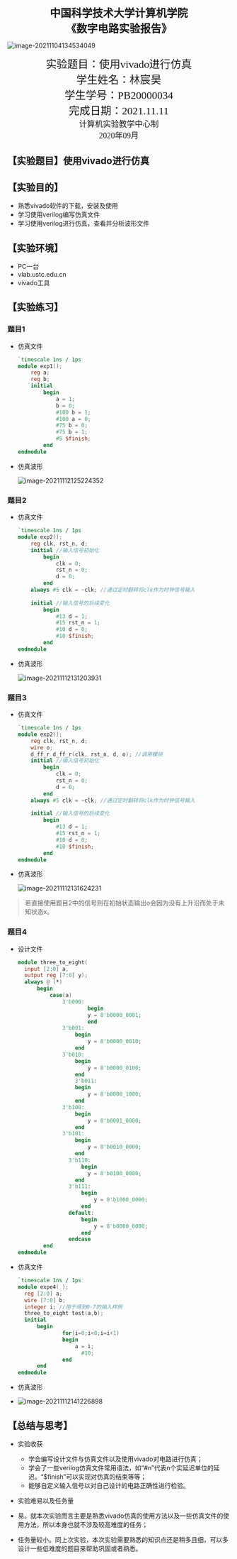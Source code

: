 <center><font face="宋体" size=5 weight=xx><b>中国科学技术大学计算机学院</b></font></center>

<center><font face="宋体" size=5><b>《数字电路实验报告》</b></font></center>





![image-20211104134534049](C:\Users\lenovo\AppData\Roaming\Typora\typora-user-images\image-20211104134534049.png)





<center><font size=5 face="宋体">实验题目：使用vivado进行仿真</font></center>

<center><font size=5 face="宋体">学生姓名：林宸昊</font></center>

<center><font face="宋体" size=5>学生学号：PB20000034</font></center>

<center><font face="宋体" size=5>完成日期：2021.11.11</font></center>





<center><font size=4 face="宋体">计算机实验教学中心制</font>
</center>


<center><font size=4 face="宋体">2020年09月</font>
</center>


## 【实验题目】使用vivado进行仿真

## 【实验目的】

- 熟悉vivado软件的下载，安装及使用
- 学习使用verilog编写仿真文件
- 学习使用verilog进行仿真，查看并分析波形文件

## 【实验环境】

- PC一台
- vlab.ustc.edu.cn
- vivado工具

## 【实验练习】

### 题目1

- 仿真文件

  ```verilog
  `timescale 1ns / 1ps
  module exp1();
      reg a;
      reg b;
      initial
          begin
              a = 1;
              b = 0;
              #100 b = 1;
              #100 a = 0;
              #75 b = 0;
              #75 b = 1;
              #5 $finish;
          end
  endmodule
  ```

  

- 仿真波形

  ![image-20211112125224352](C:\Users\lenovo\AppData\Roaming\Typora\typora-user-images\image-20211112125224352.png)

### 题目2

- 仿真文件

  ```verilog
  `timescale 1ns / 1ps
  module exp2();
      reg clk, rst_n, d;
      initial //输入信号初始化
          begin
              clk = 0;
              rst_n = 0;
              d = 0;
          end
      always #5 clk = ~clk; //通过定时翻转将clk作为时钟信号输入
      
      initial //输入信号的后续变化
          begin
              #13 d = 1;
              #15 rst_n = 1;
              #10 d = 0;
              #10 $finish;
          end
  endmodule
  ```

  

- 仿真波形

  ![image-20211112131203931](C:\Users\lenovo\AppData\Roaming\Typora\typora-user-images\image-20211112131203931.png)

### 题目3

- 仿真文件

  ```verilog
  `timescale 1ns / 1ps
  module exp2();
      reg clk, rst_n, d;
      wire o;
      d_ff_r d_ff_r(clk, rst_n, d, o); //调用模块
      initial //输入信号初始化
          begin
              clk = 0;
              rst_n = 0;
              d = 0;
          end
      always #5 clk = ~clk; //通过定时翻转将clk作为时钟信号输入
      
      initial //输入信号的后续变化
          begin
              #13 d = 1;
              #15 rst_n = 1;
              #10 d = 0;
              #10 $finish;
          end
  endmodule
  ```

  

- 仿真波形

  ![image-20211112131624231](C:\Users\lenovo\AppData\Roaming\Typora\typora-user-images\image-20211112131624231.png)

> 若直接使用题目2中的信号则在初始状态输出o会因为没有上升沿而处于未知状态x。

### 题目4

- 设计文件

  ```verilog
  module three_to_eight(
  	input [2:0] a,
  	output reg [7:0] y);
  	always @ (*)
  		begin 
      		case(a)
          		3'b000:
             			begin 
                  		y = 8'b0000_0001;
             	 		end
           		3'b001: 
              		begin 
                  		y = 8'b0000_0010;
              		end
          		3'b010: 
              		begin 
                  		y = 8'b0000_0100;
              		end            
         	 		3'b011: 
              		begin 
                  		y = 8'b0000_1000;
              		end
           		3'b100: 
              		begin 
                  		y = 8'b0001_0000;
              		end           
           		3'b101: 
              		begin 
                  		y = 8'b0010_0000;
              		end          
                  3'b110: 
                      begin 
                  		y = 8'b0100_0000;
              		end            
                  3'b111: 
                      begin 
                          y = 8'b1000_0000;
                      end             
                  default:
                      begin
                          y = 8'b0000_0000;
                      end
                  endcase
          end
  endmodule
  ```

  

- 仿真文件

  ```verilog
  `timescale 1ns / 1ps
  module expe4( );
  	reg [2:0] a;
  	wire [7:0] b;
  	integer i; //用于得到0-7的输入样例
  	three_to_eight test(a,b);
  	initial
      	begin
         	 	for(i=0;i<8;i=i+1)
              	begin
                  	a = i;
                      #10;
              	end
      	end
  endmodule
  ```

  

- 仿真波形
- ![image-20211112141226898](C:\Users\lenovo\AppData\Roaming\Typora\typora-user-images\image-20211112141226898.png)

## 【总结与思考】

- 实验收获
  - 学会编写设计文件与仿真文件以及使用vivado对电路进行仿真；
  - 学会了一些verilog仿真文件常用语法，如“#n”代表n个实延迟单位的延迟。“$finish”可以实现对仿真的结束等等；
  - 能够自定义输入信号以对自己设计的电路正确性进行检验。

-  实验难易以及任务量
  - 易。就本次实验而言主要是熟悉vivado仿真的使用方法以及一些仿真文件的使用方法，所以本身也就不涉及较高难度的任务；
  - 任务量较小。同上次实验，本次实验需要熟悉的知识点还是稍多且细，可以多设计一些低难度的题目来帮助巩固或者熟悉。

